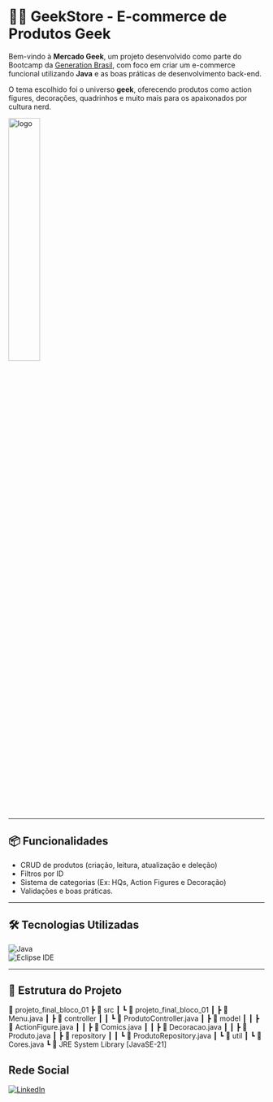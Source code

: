 # 🧙‍♂️ GeekStore - E-commerce de Produtos Geek

Bem-vindo à **Mercado Geek**, um projeto desenvolvido como parte do Bootcamp da [Generation Brasil](https://brazil.generation.org/), com foco em criar um e-commerce funcional utilizando **Java** e as boas práticas de desenvolvimento back-end.  

O tema escolhido foi o universo **geek**, oferecendo produtos como action figures, decorações, quadrinhos e muito mais para os apaixonados por cultura nerd.

<img src="https://sdmntpreastus.oaiusercontent.com/files/00000000-da4c-61f9-9348-970d028a23c1/raw?se=2025-05-07T19%3A32%3A39Z&sp=r&sv=2024-08-04&sr=b&scid=00000000-0000-0000-0000-000000000000&skoid=31bc9c1a-c7e0-460a-8671-bf4a3c419305&sktid=a48cca56-e6da-484e-a814-9c849652bcb3&skt=2025-05-07T17%3A49%3A05Z&ske=2025-05-08T17%3A49%3A05Z&sks=b&skv=2024-08-04&sig=9u6KAjvzPY0GCVSDrzM%2BxmdxLWiBV51HqzRUmIiHnBA%3D" width="35%" alt="logo">

---

## 📦 Funcionalidades

- CRUD de produtos (criação, leitura, atualização e deleção)
- Filtros por ID
- Sistema de categorias (Ex: HQs, Action Figures e Decoração)
- Validações e boas práticas.

---

## 🛠️ Tecnologias Utilizadas

![Java](https://img.shields.io/badge/Java-ED8B00?style=for-the-badge&logo=java&logoColor=white)  
![Eclipse IDE](https://img.shields.io/badge/Eclipse_IDE-2C2255?style=for-the-badge&logo=eclipse&logoColor=white)


---

## 🧪 Estrutura do Projeto

📁 projeto_final_bloco_01
┣ 📁 src
┃ ┗ 📁 projeto_final_bloco_01
┃ ┣ 📜 Menu.java
┃ ┣ 📁 controller
┃ ┃ ┗ 📜 ProdutoController.java
┃ ┣ 📁 model
┃ ┃ ┣ 📜 ActionFigure.java
┃ ┃ ┣ 📜 Comics.java
┃ ┃ ┣ 📜 Decoracao.java
┃ ┃ ┣ 📜 Produto.java
┃ ┣ 📁 repository
┃ ┃ ┗ 📜 ProdutoRepository.java
┃ ┗ 📁 util
┃ ┗ 📜 Cores.java
┗ 📁 JRE System Library [JavaSE-21]


## Rede Social

[![LinkedIn](https://img.shields.io/badge/LinkedIn-0077B5?style=for-the-badge&logo=linkedin&logoColor=white)](https://www.linkedin.com/in/luiz-henrique-b71795227/)
